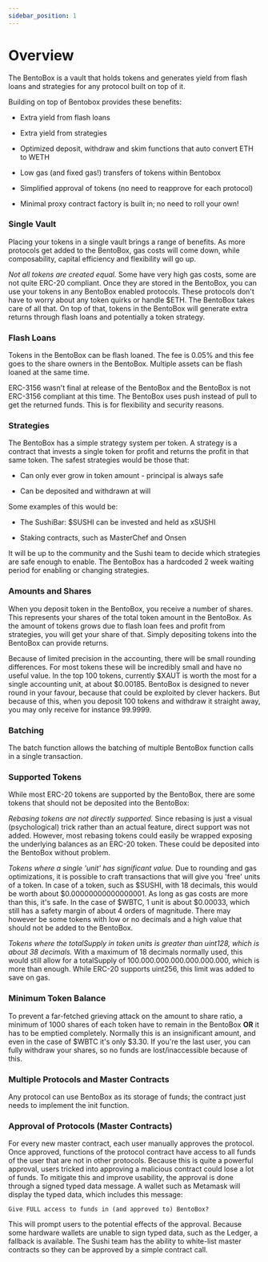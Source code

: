 ```yaml
---
sidebar_position: 1
---
```


# Overview

The BentoBox is a vault that holds tokens and generates yield from flash loans and strategies for any protocol built on top of it.

Building on top of Bentobox provides these benefits:

-   Extra yield from flash loans

-   Extra yield from strategies

-   Optimized deposit, withdraw and skim functions that auto convert ETH to WETH

-   Low gas (and fixed gas!) transfers of tokens within Bentobox

-   Simplified approval of tokens (no need to reapprove for each protocol)

-   Minimal proxy contract factory is built in; no need to roll your own!

### Single Vault

Placing your tokens in a single vault brings a range of benefits. As more protocols get added to the BentoBox, gas costs will come down, while composability, capital efficiency and flexibility will go up.

_Not all tokens are created equal._ Some have very high gas costs, some are not quite ERC-20 compliant. Once they are stored in the BentoBox, you can use your tokens in any BentoBox enabled protocols. These protocols don't have to worry about any token quirks or handle $ETH. The BentoBox takes care of all that. On top of that, tokens in the BentoBox will generate extra returns through flash loans and potentially a token strategy.

### Flash Loans

Tokens in the BentoBox can be flash loaned. The fee is 0.05% and this fee goes to the share owners in the BentoBox. Multiple assets can be flash loaned at the same time.

ERC-3156 wasn't final at release of the BentoBox and the BentoBox is not ERC-3156 compliant at this time. The BentoBox uses push instead of pull to get the returned funds. This is for flexibility and security reasons.

### Strategies

The BentoBox has a simple strategy system per token. A strategy is a contract that invests a single token for profit and returns the profit in that same token. The safest strategies would be those that:

-   Can only ever grow in token amount - principal is always safe

-   Can be deposited and withdrawn at will

Some examples of this would be:

-   The SushiBar: $SUSHI can be invested and held as xSUSHI

-   Staking contracts, such as MasterChef and Onsen

It will be up to the community and the Sushi team to decide which strategies are safe enough to enable. The BentoBox has a hardcoded 2 week waiting period for enabling or changing strategies.

### Amounts and Shares

When you deposit token in the BentoBox, you receive a number of shares. This represents your shares of the total token amount in the BentoBox. As the amount of tokens grows due to flash loan fees and profit from strategies, you will get your share of that. Simply depositing tokens into the BentoBox can provide returns.

Because of limited precision in the accounting, there will be small rounding differences. For most tokens these will be incredibly small and have no useful value. In the top 100 tokens, currently $XAUT is worth the most for a single accounting unit, at about $0.00185. BentoBox is designed to never round in your favour, because that could be exploited by clever hackers. But because of this, when you deposit 100 tokens and withdraw it straight away, you may only receive for instance 99.9999.

### Batching

The batch function allows the batching of multiple BentoBox function calls in a single transaction.

### Supported Tokens

While most ERC-20 tokens are supported by the BentoBox, there are some tokens that should not be deposited into the BentoBox:

_Rebasing tokens are not directly supported._ Since rebasing is just a visual (psychological) trick rather than an actual feature, direct support was not added. However, most rebasing tokens could easily be wrapped exposing the underlying balances as an ERC-20 token. These could be deposited into the BentoBox without problem.

_Tokens where a single 'unit' has significant value._ Due to rounding and gas optimizations, it is possible to craft transactions that will give you 'free' units of a token. In case of a token, such as $SUSHI, with 18 decimals, this would be worth about $0.00000000000000001. As long as gas costs are more than this, it's safe. In the case of $WBTC, 1 unit is about $0.00033, which still has a safety margin of about 4 orders of magnitude. There may however be some tokens with low or no decimals and a high value that should not be added to the BentoBox.

_Tokens where the totalSupply in token units is greater than uint128, which is about 38 decimals._ With a maximum of 18 decimals normally used, this would still allow for a totalSupply of 100.000.000.000.000.000.000, which is more than enough. While ERC-20 supports uint256, this limit was added to save on gas.

### Minimum Token Balance

To prevent a far-fetched grieving attack on the amount to share ratio, a minimum of 1000 shares of each token have to remain in the BentoBox **OR** it has to be emptied completely. Normally this is an insignificant amount, and even in the case of $WBTC it's only $3.30. If you're the last user, you can fully withdraw your shares, so no funds are lost/inaccessible because of this.

### Multiple Protocols and Master Contracts

Any protocol can use BentoBox as its storage of funds; the contract just needs to implement the init function.

### Approval of Protocols (Master Contracts)

For every new master contract, each user manually approves the protocol. Once approved, functions of the protocol contract have access to all funds of the user that are not in other protocols. Because this is quite a powerful approval, users tricked into approving a malicious contract could lose a lot of funds. To mitigate this and improve usability, the approval is done through a signed typed data message. A wallet such as Metamask will display the typed data, which includes this message:

`Give FULL access to funds in (and approved to) BentoBox?`

This will prompt users to the potential effects of the approval. Because some hardware wallets are unable to sign typed data, such as the Ledger, a fallback is available. The Sushi team has the ability to white-list master contracts so they can be approved by a simple contract call.
